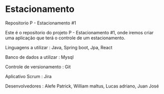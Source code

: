 # Estacionamento
Repositorio P - Estacionamento #1

Este é o repositorio do projeto P - Estacionamento #1, onde iremos criar uma aplicação que terá o controle de um estacionamento.

Linguagens a utilizar :
Java,
Spring boot,
Jpa,
React

Banco de dados a utilizar :
Mysql

Controle de versionamento : 
Git

Aplicativo Scrum :
Jira

Desenvolvedores :
Alefe Patrick,
William maltus,
Lucas adriano,
Juan José
